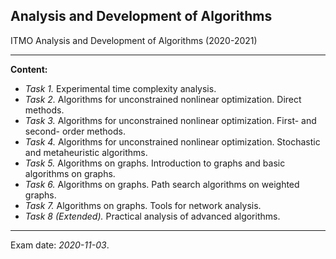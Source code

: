 ## Analysis and Development of Algorithms

ITMO Analysis and Development of Algorithms (2020-2021)

---

**Content:**

* *Task 1.* Experimental time complexity analysis.
* *Task 2.* Algorithms for unconstrained nonlinear optimization. Direct methods.
* *Task 3.* Algorithms for unconstrained nonlinear optimization. First- and second- order methods.
* *Task 4.* Algorithms for unconstrained nonlinear optimization. Stochastic and metaheuristic algorithms.
* *Task 5.* Algorithms on graphs. Introduction to graphs and basic algorithms on graphs.
* *Task 6.* Algorithms on graphs. Path search algorithms on weighted graphs.
* *Task 7.* Algorithms on graphs. Tools for network analysis.
* *Task 8 (Extended).* Practical analysis of advanced algorithms.

---

Exam date: *2020-11-03*.
